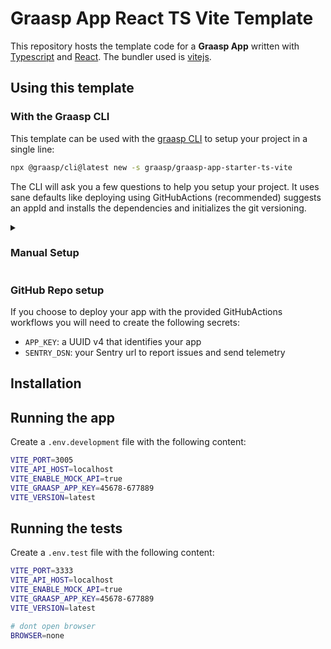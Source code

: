 # Graasp App React TS Vite Template

This repository hosts the template code for a **Graasp App** written with [Typescript](https://www.typescriptlang.org/) and [React](https://react.dev/). The bundler used is [vitejs](https://vitejs.dev).

## Using this template

### With the Graasp CLI

This template can be used with the [graasp CLI](https://www.npmjs.com/package/@graasp/cli?activeTab=readme) to setup your project in a single line:

```bash
npx @graasp/cli@latest new -s graasp/graasp-app-starter-ts-vite
```

The CLI will ask you a few questions to help you setup your project. It uses sane defaults like deploying using GitHubActions (recommended) suggests an appId and installs the dependencies and initializes the git versioning.

<details >
<summary><h3>Manual Setup</h3></summary>

Should you choose to bootstrap your graasp app manually, you will need to execute the following steps.

#### Cloning the template

First create a copy of this repo using either the `Use this template` button, or clone it using the command line.

With `git`:

```bash
git clone
```

With the [GitHub CLI](https://cli.github.com/):

```bash
gh repo clone graasp/graasp-app-starter-ts-vite
```

#### Adding Workflows

To deploy your app using github actions.

#### Renaming

You will have to look rename

</details>

### GitHub Repo setup

If you choose to deploy your app with the provided GitHubActions workflows you will need to create the following secrets:

- `APP_KEY`: a UUID v4 that identifies your app
- `SENTRY_DSN`: your Sentry url to report issues and send telemetry

## Installation

## Running the app

Create a `.env.development` file with the following content:

```bash
VITE_PORT=3005
VITE_API_HOST=localhost
VITE_ENABLE_MOCK_API=true
VITE_GRAASP_APP_KEY=45678-677889
VITE_VERSION=latest
```

## Running the tests

Create a `.env.test` file with the following content:

```bash
VITE_PORT=3333
VITE_API_HOST=localhost
VITE_ENABLE_MOCK_API=true
VITE_GRAASP_APP_KEY=45678-677889
VITE_VERSION=latest

# dont open browser
BROWSER=none
```
